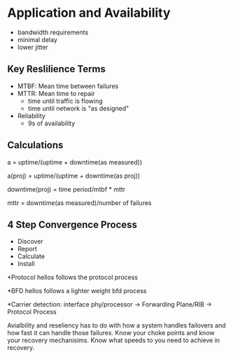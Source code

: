 # Application and Availability

- bandwidth requirements
- minimal delay
- lower jitter

## Key Reslilience Terms
- MTBF: Mean time between failures
- MTTR: Mean time to repair
    - time until traffic is flowing
    - time until network is "as designed"
- Reliability
    - 9s of availability

## Calculations

a = uptime/(uptime + downtime(as measured))

a(proj) = uptime/(uptime + downtime(as proj))

downtime(proj) = time period/mtbf * mttr

mttr = downtime(as measured)/number of failures

## 4 Step Convergence Process
- Discover
- Report
- Calculate
- Install

*Protocol hellos follows the protocol process

*BFD hellos follows a lighter weight bfd process

*Carrier detection: interface phy/processor -> Forwarding Plane/RIB -> Protocol Process

Avialbility and reseliency has to do with how a system handles failovers and how fast it can handle those failures. Know your choke points and know your recovery mechanisims. Know what speeds to you need to achieve in recovery. 


